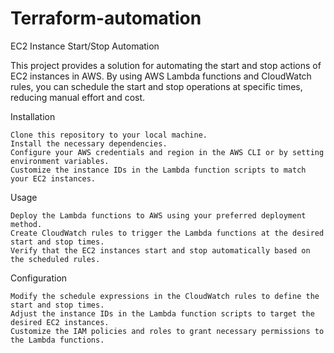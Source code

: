 # Terraform-automation
 EC2 Instance Start/Stop Automation

This project provides a solution for automating the start and stop actions of EC2 instances in AWS. By using AWS Lambda functions and CloudWatch rules, 
you can schedule the start and stop operations at specific times, reducing manual effort and cost.

Installation

    Clone this repository to your local machine.
    Install the necessary dependencies.
    Configure your AWS credentials and region in the AWS CLI or by setting environment variables.
    Customize the instance IDs in the Lambda function scripts to match your EC2 instances.

Usage

    Deploy the Lambda functions to AWS using your preferred deployment method.
    Create CloudWatch rules to trigger the Lambda functions at the desired start and stop times.
    Verify that the EC2 instances start and stop automatically based on the scheduled rules.

Configuration

    Modify the schedule expressions in the CloudWatch rules to define the start and stop times.
    Adjust the instance IDs in the Lambda function scripts to target the desired EC2 instances.
    Customize the IAM policies and roles to grant necessary permissions to the Lambda functions.
